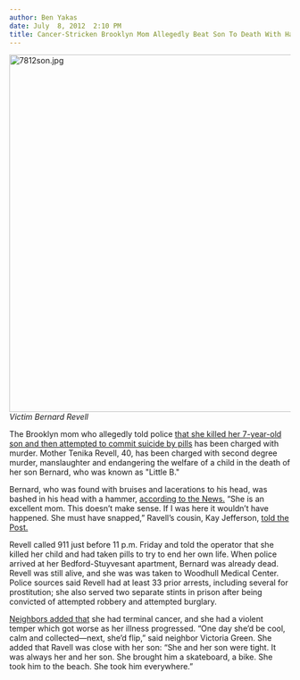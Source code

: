 ```yaml
---
author: Ben Yakas
date: July  8, 2012  2:10 PM
title: Cancer-Stricken Brooklyn Mom Allegedly Beat Son To Death With Hammer
---
```


<p><span class="mt-enclosure mt-enclosure-image" style="display: inline;"> </span></p><div class="image-none"> <img alt="7812son.jpg" src="https://web.archive.org/web/20130613144918im_/http://gothamist.com/attachments/byakas/7812son.jpg" width="640" height="640"> <br> <i> Victim Bernard Revell</i></div> <p></p>

<p>The Brooklyn mom who allegedly told police <a href="https://web.archive.org/web/20130613144918/http://gothamist.com/2012/07/07/brooklyn_mom_allegedly_confesses_to.php">that she killed her 7-year-old son and then attempted to commit suicide by pills</a> has been charged with murder. Mother Tenika Revell, 40, has been charged with second degree murder, manslaughter and endangering the welfare of a child in the death of her son Bernard, who was known as &quot;Little B.&quot; </p>

<p>Bernard, who was found with bruises and lacerations to his head, was bashed in his head with a hammer, <a href="https://web.archive.org/web/20130613144918/http://www.nydailynews.com/new-york/brooklyn/new-york-episode-child-murder-days-brooklyn-mom-allegedly-kills-son-9-commit-suicide-article-1.1109576">according to the News.</a> &#x201C;She is an excellent mom. This doesn&#x2019;t make sense. If I was here it wouldn&#x2019;t have happened. She must have snapped,&#x201D; Ravell&#x2019;s cousin, Kay Jefferson, <a href="https://web.archive.org/web/20130613144918/http://www.nypost.com/p/news/local/big_apple_heat_is_just_murder_2IKOYnLqEKr3zWJERDq2FK/1">told the Post.</a></p>

<p>Revell called 911 just before 11 p.m. Friday and told the operator that she killed her child and had taken pills to try to end her own life. When police arrived at her Bedford-Stuyvesant apartment, Bernard was already dead. Revell was still alive, and she was was taken to Woodhull Medical Center. Police sources said Revell had at least 33 prior arrests, including several for prostitution; she also served two separate stints in prison after being convicted of attempted robbery and attempted burglary.</p>

<p><a href="https://web.archive.org/web/20130613144918/http://www.nytimes.com/2012/07/08/nyregion/6-dead-in-wave-of-violence-across-new-york-city.html?_r=1&amp;ref=nyregion">Neighbors added that</a> she had terminal cancer, and she had a violent temper which got worse as her illness progressed. &#x201C;One day she&#x2019;d be cool, calm and collected&#x2014;next, she&#x2019;d flip,&#x201D; said neighbor Victoria Green. She added that Ravell was close with her son: &#x201C;She and her son were tight. It was always her and her son. She brought him a skateboard, a bike. She took him to the beach. She took him everywhere.&#x201D;</p>